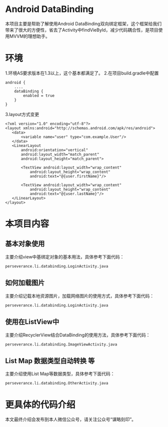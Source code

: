 # Android DataBinding

本项目主要是帮助了解使用Android DataBinding双向绑定框架，这个框架给我们带来了很大的方便性，省去了Activity中findVieById，减少代码耦合性，是项目使用MVVM的理想助手。

# 环境
1.环境AS要求版本在1.3以上，这个基本都满足了。
2.在项目build.gradle中配置
	
    android {
        ....
        dataBinding {
            enabled = true
        }
    }

3.layout方式变更

    <?xml version="1.0" encoding="utf-8"?>
    <layout xmlns:android="http://schemas.android.com/apk/res/android">
       <data>
           <variable name="user" type="com.example.User"/>
       </data>
       <LinearLayout
           android:orientation="vertical"
           android:layout_width="match_parent"
           android:layout_height="match_parent">
           
           <TextView android:layout_width="wrap_content"
               android:layout_height="wrap_content"
               android:text="@{user.firstName}"/>
           
           <TextView android:layout_width="wrap_content"
               android:layout_height="wrap_content"
               android:text="@{user.lastName}"/>
       </LinearLayout>
    </layout>

# 本项目内容

## 基本对象使用
主要介绍view中基绑定对象的基本用法，具体参考下面代码：

	perseverance.li.databinding.LoginActivity.java

## 如何加载图片
主要介绍记载本地资源图片，加载网络图片的使用方式，具体参考下面代码：

	perseverance.li.databinding.LoginActivity.java

## 使用在ListView中
主要介绍RecyclerView结合DataBinding的使用方法，具体参考下面代码：

	perseverance.li.databinding.ImageViewActivity.java

## List Map 数据类型自动转换 等
主要介绍使用List Map等数据类型，具体参考下面代码：

	perseverance.li.databinding.OtherActivity.java
    
# 更具体的代码介绍
本文最终介绍会发布到本人微信公众号，请关注公众号“谋略刻印”。
